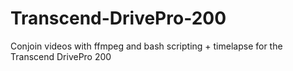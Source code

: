 # Transcend-DrivePro-200
Conjoin videos with ffmpeg and bash scripting + timelapse for the Transcend DrivePro 200
